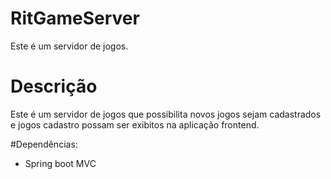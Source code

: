 # RitGameServer
  Este é um servidor de jogos.

# Descrição 

Este é um servidor de jogos que possibilita novos jogos sejam cadastrados e jogos cadastro possam ser exibitos na aplicação frontend.

#Dependências:

- Spring boot MVC
